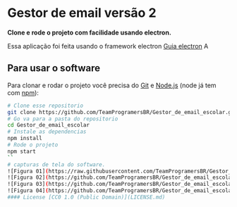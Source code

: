 # Gestor de email versão 2

**Clone e rode o projeto com facilidade usando electron.**

Essa aplicação foi feita usando o framework electron [Guia electron](http://electron.atom.io/docs/tutorial/quick-start) A


## Para usar o software

Para clonar e rodar o projeto você precisa do [Git](https://git-scm.com) e [Node.js](https://nodejs.org/en/download/) (node já tem com [npm](http://npmjs.com)):

```bash
# Clone esse repositorio
git clone https://github.com/TeamProgramersBR/Gestor_de_email_escolar.git
# Go va para a pasta do repositorio
cd Gestor_de_email_escolar
# Instale as dependencias
npm install
# Rode o projeto
npm start
``
# capturas de tela do software.
![Figura 01](https://raw.githubusercontent.com/TeamProgramersBR/Gestor_de_email_escolar/master/imgs/01.png)
![Figura 02](https://github.com/TeamProgramersBR/Gestor_de_email_escolar/blob/master/imgs/02.png?raw=true)
![Figura 03](https://github.com/TeamProgramersBR/Gestor_de_email_escolar/blob/master/imgs/03.png?raw=true)
![Figura 04](https://github.com/TeamProgramersBR/Gestor_de_email_escolar/blob/master/imgs/04.png?raw=true)
#### License [CC0 1.0 (Public Domain)](LICENSE.md)
